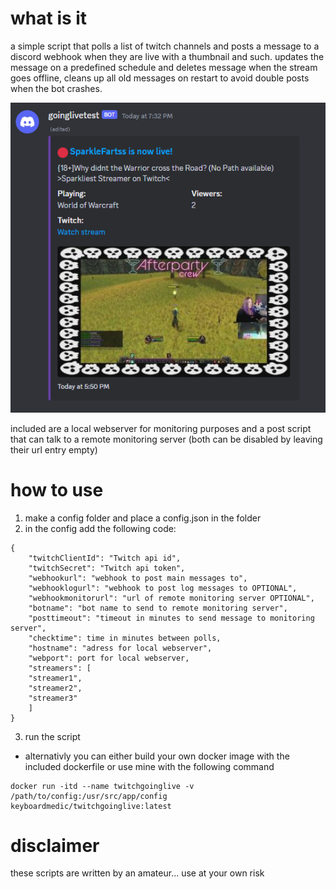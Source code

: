 # what is it
a simple script that polls a list of twitch channels and posts a message to a discord webhook when they are live with a thumbnail and such. updates the message on a predefined schedule and deletes message when the stream goes offline, cleans up all old messages on restart to avoid double posts when the bot crashes.

![Alt text](screenshot.png?raw=true "Title")

included are a local webserver for monitoring purposes and a post script that can talk to a remote monitoring server (both can be disabled by leaving their url entry empty)

# how to use
1. make a config folder and place a config.json in the folder
2. in the config add the following code:
```
{
    "twitchClientId": "Twitch api id",
    "twitchSecret": "Twitch api token",
    "webhookurl": "webhook to post main messages to",
    "webhooklogurl": "webhook to post log messages to OPTIONAL",
    "webhookmonitorurl": "url of remote monitoring server OPTIONAL",
    "botname": "bot name to send to remote monitoring server",
    "posttimeout": "timeout in minutes to send message to monitoring server",
    "checktime": time in minutes between polls,
    "hostname": "adress for local webserver",
    "webport": port for local webserver,
    "streamers": [
    "streamer1",
    "streamer2",
    "streamer3"
    ]
}

```
3. run the script

* alternativly you can either build your own docker image with the included dockerfile or use mine with the following command
```
docker run -itd --name twitchgoinglive -v /path/to/config:/usr/src/app/config keyboardmedic/twitchgoinglive:latest
```

# disclaimer
these scripts are written by an amateur... use at your own risk